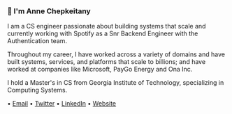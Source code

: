 ### 👋 I'm Anne Chepkeitany

<!--
**Chepkeitany/Chepkeitany** is a ✨ _special_ ✨ repository because its `README.md` (this file) appears on your GitHub profile.
-->

I am a CS engineer passionate about building systems that scale and currently working with Spotify as a Snr Backend Engineer with the Authentication team.

Throughout my career, I have worked across a variety of domains and have built systems, services, and platforms that scale to billions; and have worked at companies like Microsoft, PayGo Energy and Ona Inc.

I hold a Master's in CS from Georgia Institute of Technology, specializing in Computing Systems.

• [Email](mailto:anne.chepkeitany@gmail.com) • [Twitter](https://twitter.com/Chepkeitany) • [LinkedIn](https://www.linkedin.com/in/anne-c-83042130/) • [Website](https://chepkeitany.com/)
